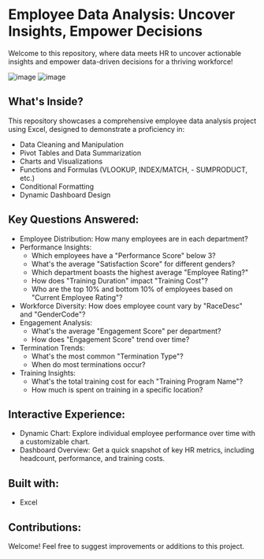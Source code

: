 
#  Employee Data Analysis: Uncover Insights, Empower Decisions

Welcome to this repository, where data meets HR to uncover actionable insights and empower data-driven decisions for a thriving workforce!

![image](https://github.com/shashank-s99/Employee-Data-Analysis/assets/145201493/659406e1-49ef-4fe4-ada8-a2c00e44d9b6)
![image](https://github.com/shashank-s99/Employee-Data-Analysis/assets/145201493/b164f2a4-f9e5-4167-8920-84b5ef1a6da6)


## What's Inside?


This repository showcases a comprehensive employee data analysis project using Excel, designed to demonstrate a proficiency in:

- Data Cleaning and Manipulation
- Pivot Tables and Data Summarization
- Charts and Visualizations
- Functions and Formulas (VLOOKUP, INDEX/MATCH, - SUMPRODUCT, etc.)
- Conditional Formatting
- Dynamic Dashboard Design
## Key Questions Answered:

- Employee Distribution: How many employees are in each department?
- Performance Insights:
  - Which employees have a "Performance Score" below 3?
  - What's the average "Satisfaction Score" for different genders?
  - Which department boasts the highest average "Employee Rating?"
  - How does "Training Duration" impact "Training Cost"?
  - Who are the top 10% and bottom 10% of employees based on "Current Employee Rating"?
- Workforce Diversity: How does employee count vary by "RaceDesc" and "GenderCode"?
- Engagement Analysis:
  - What's the average "Engagement Score" per department?
  - How does "Engagement Score" trend over time?
- Termination Trends:
  - What's the most common "Termination Type"?
  - When do most terminations occur?
- Training Insights:
  - What's the total training cost for each "Training Program Name"?
  - How much is spent on training in a specific location?
## Interactive Experience:
- Dynamic Chart: Explore individual employee performance over time with a customizable chart.
- Dashboard Overview: Get a quick snapshot of key HR metrics, including headcount, performance, and training costs.
## Built with:
- Excel
## Contributions:
Welcome! Feel free to suggest improvements or additions to this project.
